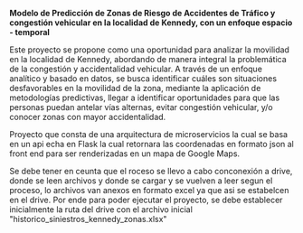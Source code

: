 **Modelo de Predicción de Zonas de Riesgo de Accidentes de Tráfico y congestión vehicular en la localidad de Kennedy, con un enfoque espacio - temporal**

Este proyecto se propone como una oportunidad para analizar la movilidad en la localidad de Kennedy, abordando de manera integral la problemática de la congestión 
y accidentalidad vehicular. A través de un enfoque analítico y basado en datos, se busca identificar cuáles son situaciones desfavorables en 
la movilidad de la zona, mediante la aplicación de metodologías predictivas, 
llegar a identificar oportunidades para que las personas puedan antelar vías alternas, evitar congestión vehicular, y/o conocer zonas con mayor accidentalidad.

Proyecto que consta de una arquitectura de microservicios la cual se basa en un api echa en Flask la cual retornara 
las coordenadas en formato json al front end para ser renderizadas en un mapa de Google Maps.

Se debe tener en ceunta que el roceso se llevo a cabo conconexión a drive, donde se leen archivos y donde se cargar y se vuelven a leer segun el proceso, lo archivos van anexos en formato excel ya que asi se estabelcen en el drive. Por ende para poder ejecutar el proyecto, se debe establecer inicialmente la ruta del drive con el archivo inicial "historico_siniestros_kennedy_zonas.xlsx"
